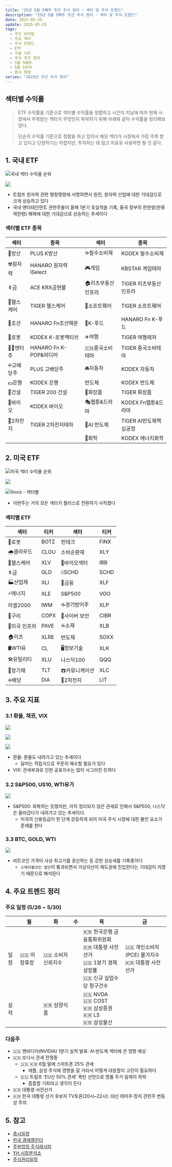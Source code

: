 ```yaml
---
title: "25년 5월 5째주 주간 주식 정리 - 섹터 및 주식 트랜드"
description: "25년 5월 5째주 주간 주식 정리 - 섹터 및 주식 트랜드"
date: 2025-05-25
update: 2025-05-25
tags:
  - 주간 브리핑
  - 주요 섹터
  - 주식 트랜드
  - ETF
  - 구글 시트
  - 주식 주간 정리
  - 5월 5째주
  - 5월 5주차
  - 증시 동량
series: "2025년 주간 주식 정리"
---
```


## 섹터별 수익률

> ETF 수익률을 기준으로 섹터별 수익률을 정렬하고 시간이 지남에 따라 현재 시장에서 주목받는 섹터가 무엇인지 파악하기 위해 아래와 같이 수익률을 정리해보았다.
>
> 단순히 수익률 기준으로 정렬을 하고 있어서 해당 섹터가 시장에서 가장 주목 받고 있다고 단정하기는 어렵지만, 투자하는 데 참고 지표로 사용하면 될 것 같다.

## 1. 국내 ETF

![국내 섹터 수익율 순위](image-20250525154619693.png)

![](image-20250525154643595.png)

- 트럼프 원자력 관련 행정명령에 서명하면서 원전, 원자력 산업에 대한 기대감으로 크게 상승하고 있다
- 국내 엔터테인먼트 관련주들이 올해 1분기 호실적을 기록, 중국 정부의 한한령(한류 제한령) 해제에 대한 기대감으로 상승하는 추세이다

### 섹터별 ETF 종목

| **섹터** | **종목**               | **섹터**      | **종목**              |
| ---------- | ---------------------- | ----------------- | ---------------------- |
| 🔫방산      | PLUS K방산             | ☕️필수소비재       | KODEX 필수소비재       |
| ☢️원자력    | HANARO 원자력iSelect   | 🎮게임             | KBSTAR 게임테마        |
| ⚱️금        | ACE KRX금현물          | 🏠리츠부동산인프라 | TIGER 리츠부동산인프라 |
| 🏥헬스케어  | TIGER 헬스케어         | 💾소프트웨어       | TIGER 소프트웨어       |
| 🚢조선      | HANARO Fn조선해운      | 🍕K-푸드           | HANARO Fn K-푸드       |
| 🤖로봇      | KODEX K-로봇액티브     | ✈️여행             | TIGER 여행레저         |
| 👩‍🎤엔터주   | HANARO Fn K-POP&미디어 | 🇨🇳중국소비테마    | TIGER 중국소비테마     |
| ➗고배당주  | PLUS 고배당주          | 🚘자동차           | KODEX 자동차           |
| 💵은행      | KODEX 은행             | 반도체            | KODEX 반도체           |
| 🚧건설      | TIGER 200 건설         | 💄화장품           | TIGER 화장품           |
| 🧬바이오    | KODEX 바이오           | 🎭웹툰&드라마      | KODEX Fn웹툰&드라마    |
| 🪫2차전지   | TIGER 2차전지테마      | 🤖AI 반도체        | TIGER AI반도체핵심공정 |
|            |                        | 🧪화학             | KODEX 에너지화학       |

## 2. 미국 ETF

![미국 섹터 수익율 순위](image-20250525154701043.png)

![](image-20250525154712554.png)

![finviz - 섹터별](image-20250525154720031.png)

- 이번주는 거의 모든 섹터가 플러스로 전환하기 사직했다

### 섹터별 ETF

| 섹터         | **티커** | **섹터**      | **티커** |
| ------------ | -------- | ------------- | -------- |
| 🤖로봇        | BOTZ     | 핀테크        | FINX     |
| 🌧️클라우드    | CLOU     | 소비순환재    | XLY      |
| 🏥헬스케어    | XLV      | 🧬바이오섹터   | IBB      |
| ⚱️금          | GLD      | ⌹SCHD         | SCHD     |
| 🏭산업재      | XLI      | 🏦금융         | XLF      |
| ⚡️에너지      | XLE      | S&P500        | VOO      |
| 러셀2000     | IWM      | ☕️경기방어주   | XLP      |
| 🔌구리        | COPX     | 🔐사이버 보안  | CIBR     |
| 🌉미국 인프라 | PAVE     | ☕️소재         | XLB      |
| 🏠리츠        | XLRE     | 반도체        | SOXX     |
| 🛢️WTI유       | CL       | 🖥️정보기술     | XLK      |
| 🛠️유틸리티    | XLU      | 나스닥100     | QQQ      |
| 📄장기채      | TLT      | ☎커뮤니케이션 | XLC      |
| ➗배당        | DIA      | 🪫2차전지      | LIT      |



## 3. 주요 지표

### 3.1 환율, 채권, VIX

![](image-20250525154737857.png)

![](image-20250525154754175.png)

![](image-20250525154801974.png)

- 환율: 환율도 내려가고 있는 추세이다
  - 달러는 적립식으로 꾸준히 매수할 필요가 있다
- VIX: 관세부과로 인한 공포지수는 많이 사그러진 듯하다

### 3.2 S&P500, US10, WTI유가

![](image-20250525154817806.png)

- S&P500: 회복하는 듯했지만, 아직 정리되지 않은 관세로 인해서 S&P500, 나스닥은 올라갔다가 내려가고 있는 추세이다.
  - 미국의 신용등급이 한 단계 강등하게 되어 미국 주식 시장에 대한 불안 요소가 존재를 한다

### 3.3 BTC, GOLD, WTI

![](image-20250525154842524.png)

- 비트코인 가격이 사상 최고가를 경신하는 등 강한 상승세를 기록중이다
  - `스테이블코인 법안`이 통과되면서 가상자산이 제도권에 진입한다는 기대감이 커졌기 때문으로 해석된다

## 4. 주요 트렌드 정리

### 주요 일정 (5/26 ~ 5/30)

|      | 월          | 화                | 수   | 목                                                           | 금                                                 |
| ---- | ----------- | ----------------- | ---- | ------------------------------------------------------------ | -------------------------------------------------- |
| 일정 | 🇺🇸 미장휴장 | 🇺🇸 소비자신뢰지수 |      | 🇰🇷 한국은행 금융통화위원회<br/>🇰🇷 대통령 사전선거<br/>🇺🇸 1분기 경제성장률<br/>🇺🇸 신규 실업수당 청구건수 | 🇺🇸 개인소비자(PCE) 물가지수<br/>🇰🇷 대통령 사전선거 |
| 실적 |             | 🇰🇷 삼양식품       |      | 🇺🇸 NVDA<br/>🇺🇸 COST<br/>🇰🇷 삼성증권<br/>🇰🇷 LS<br/>🇰🇷 삼성물산 |                                                    |



### 다음주

- 🇺🇸 엔비디아(NVIDIA) 1분기 실적 발표: AI·반도체 섹터에 큰 영향 예상
- 🇺🇸 또다시 관세 전쟁중
  - 🇺🇸 🇰🇷 6월 말에 스마트폰 25% 관세
    - 애플, 삼성 주식에 영향을 갈 거라서 어떻게 대응할지 고민이 필요하다
  - 🇪🇺 트럼프 'EU산 50% 관세' 폭탄 선언으로 명품 주가 일제히 하락
    - 줍줍할 기회라고 생각이 든다
- 🇰🇷 대통령 사전선거
- 🇰🇷 한국 대통령 선거 후보자 TV토론(20시~22시): 대선 테마주·정치 관련주 변동성 주의

## 5. 참고

- [증시일정](https://securities.miraeasset.com/hkr/hkr1003/n13.do)
- [한국 결제캘린더](https://kr.investing.com/economic-calendar/)
- [주부엉의 주식레시피](https://contents.premium.naver.com/owlstock/owlrecipe/contents/250427192358200fr)
- [YH 시장분석소](https://yhw5285.tistory.com/457)
- [주식권리일정](https://seibro.or.kr/websquare/control.jsp?w2xPath=/IPORTAL/user/company/BIP_CNTS01020V.xml&menuNo=273)
